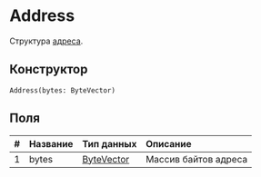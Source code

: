 # Address

Структура [адреса](/ru/blockchain/account/address).

## Конструктор

``` ride
Address(bytes: ByteVector)
```

## Поля

|   #   | Название | Тип данных | Описание |
| :--- | :--- | :--- | :--- |
| 1 | bytes | [ByteVector](/ru/ride/v5/data-types/byte-vector) | Массив байтов адреса |
